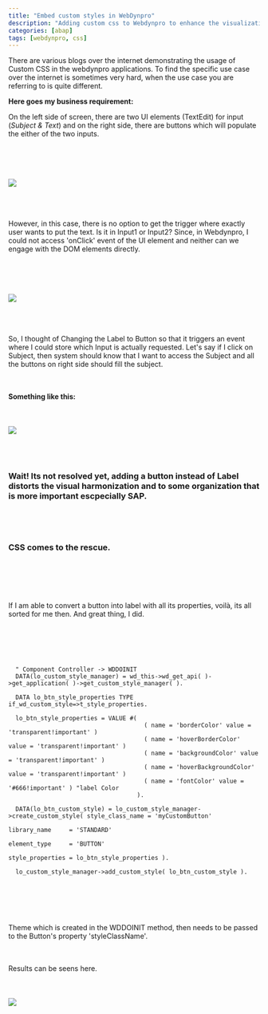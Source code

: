 ```yaml
---
title: "Embed custom styles in WebDynpro"
description: "Adding custom css to Webdynpro to enhance the visualization of WebDynpro Applications. "
categories: [abap]
tags: [webdynpro, css]
---
```

<p>
There are various blogs over the internet demonstrating the usage of Custom CSS in the webdynpro applications. To find the specific use case over the internet is sometimes very hard, when the use case you are referring to is quite different.</p>

<b>Here goes my business requirement:</b>

<p>On the left side of screen, there are two UI elements (TextEdit) for input (<i>Subject & Text</i>) and on the right side, there are buttons which will populate the either of the two inputs.</p>

<br><br><br><br>
<img src="{{site.url}}{{site.baseurl}}/images/ABAP/20200106/1.JPG">
<br><br><br><br>
<p>However, in this case, there is no option to get the trigger where exactly user wants to put the text. Is it in Input1 or Input2?
Since, in Webdynpro, I could not access 'onClick' event of the UI element and neither can we engage with the DOM elements directly.</p>

<br><br><br><br>
<img src="{{site.url}}{{site.baseurl}}/images/ABAP/20200106/2.gif">
<br><br><br><br>
<p>So, I thought of Changing the Label to Button so that it triggers an event where I could store which Input is actually requested. Let's say if I click on Subject, then system should know that I want to access the Subject and all the buttons on right side should fill the subject.</p>
<br><br>
<b>Something like this:</b>
<br><br><br><br>
<img src="{{site.url}}{{site.baseurl}}/images/ABAP/20200106/4.JPG">
<br><br><br><br>
<h3>Wait! Its not resolved yet, adding a button instead of Label distorts the visual harmonization and to some organization that is more important escpecially SAP.</b>
<br><br><br><br>
<h3>CSS comes to the rescue.</h3>
<br><br><br><br>
<p>If I am able to convert a button into label with all its properties, voilà, its all sorted for me then. And great thing, I did.</p>
<br><br><br><br>

```abap
  " Component Controller -> WDDOINIT  
  DATA(lo_custom_style_manager) = wd_this->wd_get_api( )->get_application( )->get_custom_style_manager( ).

  DATA lo_btn_style_properties TYPE if_wd_custom_style=>t_style_properties.

  lo_btn_style_properties = VALUE #(
                                      ( name = 'borderColor' value = 'transparent!important' )
                                      ( name = 'hoverBorderColor' value = 'transparent!important' )
                                      ( name = 'backgroundColor' value = 'transparent!important' )
                                      ( name = 'hoverBackgroundColor' value = 'transparent!important' )
                                      ( name = 'fontColor' value = '#666!important' ) "label Color
                                    ).

  DATA(lo_btn_custom_style) = lo_custom_style_manager->create_custom_style( style_class_name = 'myCustomButton'
                                                                      library_name     = 'STANDARD'
                                                                      element_type     = 'BUTTON'
                                                                      style_properties = lo_btn_style_properties ).

  lo_custom_style_manager->add_custom_style( lo_btn_custom_style ).
```

<br><br><br><br>
<p>
Theme which is created in the WDDOINIT method, then needs to be passed to the Button's property 'styleClassName'.
</p>

<br><br>
Results can be seens here.
<br><br><br><br>
<img src="{{site.url}}{{site.baseurl}}/images/ABAP/20200106/3.jpg">
<br><br><br><br>